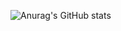 ![Anurag's GitHub stats](https://github-readme-stats.vercel.app/api?username=Tosa5656&theme=merko&show_icons=true)
